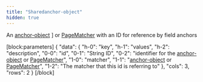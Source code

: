 ```yaml
---
title: "Sharedanchor-object"
hidden: true
---
```

An [anchor-object](doc:anchor-object) ] or [PageMatcher](doc:pagematcher) with an ID for reference by field anchors

[block:parameters]
{
  "data": {
    "h-0": "key",
    "h-1": "values",
    "h-2": "description",
    "0-0": "id",
    "0-1": "String ID",
    "0-2": "identifier for the [anchor-object](doc:anchor-object) or [PageMatcher](doc:pagematcher)",
    "1-0": "matcher",
    "1-1": "[anchor-object](doc:anchor-object) or [PageMatcher](doc:pagematcher)",
    "1-2": "The matcher that this id is referring to"
  },
  "cols": 3,
  "rows": 2
}
[/block]